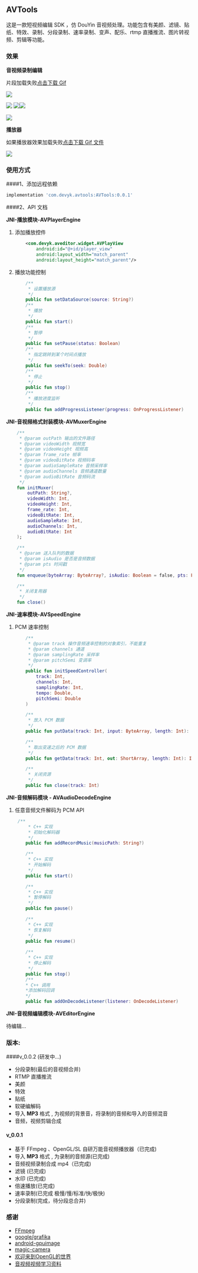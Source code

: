 

## AVTools

这是一款短视频编辑 SDK ，仿 DouYin 音视频处理。功能包含有美颜、滤镜、贴纸、特效、录制、分段录制、速率录制、变声、配乐、rtmp 直播推流、图片转视频、剪辑等功能。

### 效果

**音视频录制编辑**

片段加载失败[点击下载 Gif](https://devyk.oss-cn-qingdao.aliyuncs.com/blog/20200820232848.gif)

![](https://devyk.oss-cn-qingdao.aliyuncs.com/blog/20200820232848.gif)



![](https://devyk.oss-cn-qingdao.aliyuncs.com/blog/20200830192244.jpg) ![](https://devyk.oss-cn-qingdao.aliyuncs.com/blog/20200830192505.jpg)![](https://devyk.oss-cn-qingdao.aliyuncs.com/blog/20200830192337.jpg)

![](https://devyk.oss-cn-qingdao.aliyuncs.com/blog/20200830192558.jpg)







**播放器**

如果播放器效果加载失败[点击下载 Gif 文件](https://devyk.oss-cn-qingdao.aliyuncs.com/blog/20200524193715.gif)

![](https://devyk.oss-cn-qingdao.aliyuncs.com/blog/20200524193715.gif)


### 使用方式

####1、添加远程依赖

```groovy
implementation 'com.devyk.avtools:AVTools:0.0.1'
```

####2、API 文档

**JNI-播放模块-AVPlayerEngine**

1. 添加播放控件

    ```xml
        <com.devyk.aveditor.widget.AVPlayView
            android:id="@+id/player_view"
            android:layout_width="match_parent"
            android:layout_height="match_parent"/>
    ```

2. 播放功能控制

   ```kotlin
       /**
        * 设置播放源
        */
       public fun setDataSource(source: String?)
       /**
        * 播放
        */
       public fun start()
       /**
        * 暂停
        */
       public fun setPause(status: Boolean)
       /**
        * 指定跳转到某个时间点播放
        */
       public fun seekTo(seek: Double)
       /**
        * 停止
        */
       public fun stop()
       /**
        * 播放进度监听
        */
       public fun addProgressListener(progress: OnProgressListener)
   ```

   

**JNI-音视频格式封装模块-AVMuxerEngine**

```kotlin
    /**
     * @param outPath 输出的文件路径
     * @param videoWidth 视频宽
     * @param videoHeight 视频高
     * @param frame_rate 帧率
     * @param videoBitRate 视频码率
     * @param audioSampleRate 音频采样率
     * @param audioChannels 音频通道数量
     * @param audioBitRate 音频码流
     */
    fun initMuxer(
        outPath: String?,
        videoWidth: Int,
        videoHeight: Int,
        frame_rate: Int,
        videoBitRate: Int,
        audioSampleRate: Int,
        audioChannels: Int,
        audioBitRate: Int
    );

    /**
     * @param 送入队列的数据
     * @param isAudio 是否是音频数据
     * @param pts 时间戳
     */
    fun enqueue(byteArray: ByteArray?, isAudio: Boolean = false, pts: Long);

    /**
     * 关闭复用器
     */
    fun close()
```



**JNI-速率模块-AVSpeedEngine**

1. PCM 速率控制

   ```kotlin
       /**
        * @param track 操作音频速率控制的对象索引，不能重复
        * @param channels 通道
        * @param samplingRate 采样率
        * @param pitchSemi 变调率
        */
       public fun initSpeedController(
           track: Int,
           channels: Int,
           samplingRate: Int,
           tempo: Double,
           pitchSemi: Double
       )
   
       /**
        * 放入 PCM 数据
        */
       public fun putData(track: Int, input: ByteArray, length: Int): Int
   
       /**
        * 取出变速之后的 PCM 数据
        */
       public fun getData(track: Int, out: ShortArray, length: Int): Int
   
       /**
        * 关闭资源
        */
       public fun close(track: Int)
   ```



**JNI-音频解码模块 - AVAudioDecodeEngine**

1. 任意音频文件解码为 PCM API

   ```kotlin
    /**
        * C++ 实现
        * 初始化解码器
        */
       public fun addRecordMusic(musicPath: String?)
   
       /**
        * C++ 实现
        * 开始解码
        */
       public fun start()
   
       /**
        * C++ 实现
        * 暂停解码
        */
       public fun pause()
   
       /**
        * C++ 实现
        * 恢复解码
        */
       public fun resume()
       
       /**
        * C++ 实现
        * 停止解码
        */
       public fun stop()
       /**
       * C++ 调用
       *添加解码回调
       */
       public fun addOnDecodeListener(listener: OnDecodeListener)
   ```

**JNI-音视频编辑模块-AVEditorEngine**

待编辑...



### 版本:

####v_0.0.2 (研发中...)

- 分段录制(最后的音视频合并)
- RTMP 直播推流
- 美颜
- 特效
- 贴纸
- 软硬编解码
- 导入 **MP3** 格式 , 为视频的背景音，将录制的音频和导入的音频混音
- 音频，视频剪辑合成

#### v_0.0.1
- 基于 FFmpeg 、OpenGL/SL 自研万能音视频播放器（已完成)
- 导入 **MP3** 格式 , 为录制的音频源(已完成)
- 音频视频录制合成 mp4（已完成)
- 滤镜 (已完成)
- 水印 (已完成)
- 倍速播放(已完成)
- 速率录制(已完成 极慢/慢/标准/快/极快)
- 分段录制(完成，待分段总合并)

  

### 感谢

- [FFmpeg](https://ffmpeg.org/)
- [google/grafika](https://github.com/google/grafika)
- [android-gpuimage](https://github.com/cats-oss/android-gpuimage)
- [magic-camera](https://github.com/wuhaoyu1990/MagicCamera)
- [欢迎来到OpenGL的世界](https://learnopengl-cn.github.io/)
- [音视频视频学习资料](https://space.bilibili.com/38154792/channel/index)









